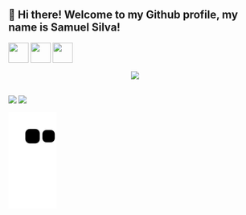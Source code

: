 ## 👋 Hi there! Welcome to my Github profile, my name is Samuel Silva!

<p><a href="https://github.com/samuelsilvati" ><img src="https://cdn.jsdelivr.net/gh/devicons/devicon/icons/html5/html5-original.svg" width="40" height="40" ></a> <a href="https://github.com/samuelsilvati" ><img src="https://cdn.jsdelivr.net/gh/devicons/devicon/icons/css3/css3-original.svg"  width="40" height="40" ></a> <a href="https://github.com/samuelsilvati" ><img src="https://cdn.jsdelivr.net/gh/devicons/devicon/icons/git/git-original.svg"  width="40" height="40" ></a> </p>

<p align="center">
  <a href="https://github.com/samuelsilvati">
  <img height="180em" src="https://github-readme-stats.vercel.app/api?username=samuelsilvati&show_icons=true&theme=dark&include_all_commits=true&count_private=true"/>   <!--<img height="180em" src="https://github-readme-stats.vercel.app/api/top-langs/?username=samuelsilvati&layout=compact&langs_count=7&theme=dark"/> -->
 </p>

  
  ##

<p>
  <a href="https://instagram.com/theheermit" target="_blank"><img src="https://img.shields.io/badge/-Instagram-%23E4405F?style=for-the-badge&logo=instagram&logoColor=white" target="_blank"></a> <a href="https://www.linkedin.com/in/samuelsilvati" target="_blank"><img src="https://img.shields.io/badge/-LinkedIn-%230077B5?style=for-the-badge&logo=linkedin&logoColor=white" target="_blank"></a>    
</p>

![Snake animation](https://github.com/samuelsilvati/samuelsilvati/blob/output/github-contribution-grid-snake.svg)

<!--
**samuelsilvati/samuelsilvati** is a ✨ _special_ ✨ repository because its `README.md` (this file) appears on your GitHub profile.

Here are some ideas to get you started:

- 🔭 I’m currently working on ...
- 🌱 I’m currently learning ...
- 👯 I’m looking to collaborate on ...
- 🤔 I’m looking for help with ...
- 💬 Ask me about ...
- 📫 How to reach me: ...
- 😄 Pronouns: ...
- ⚡ Fun fact: ...
-->
